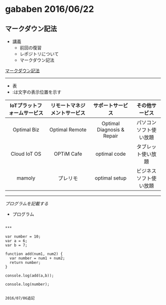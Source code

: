 # gababen 2016/06/22
## マークダウン記法
* 講義
   * 前回の復習
   * レポジトリについて
   * マークダウン記法

[マークダウン記法](http://kojika17.com/2013/01/starting-markdown.html)

***

* 表
 * :は文字の表示位置を示す

|IoTプラットフォームサービス|リモートマネジメントサービス|サポートサービス|その他サービス|
|:--------------------------:|:---------------------------:|:---------------:|:-------------:|
|Optimal Biz|Optimal Remote|Optimal Diagnosis & Repair |パソコンソフト使い放題|農業×IT|
|Cloud IoT OS|OPTiM Cafe|optimal code|タブレット使い放題|
|mamoly|プレリモ|optimal setup|ビジネスソフト使い放題|

***
*プログラムを記載する*

 * プログラム
```

***

var number = 10;
var a = 6;
var b = 7;

function add(num1, num2) {
  var number = num1 + num2;
  return number;
}

console.log(add(a,b));

console.log(number);


2016/07/06追記
